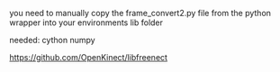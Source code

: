 you need to manually copy the frame_convert2.py file from the python wrapper into your environments lib folder

needed:
cython
numpy

https://github.com/OpenKinect/libfreenect

